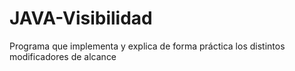 # JAVA-Visibilidad
Programa que implementa y explica de forma práctica los distintos modificadores de alcance
